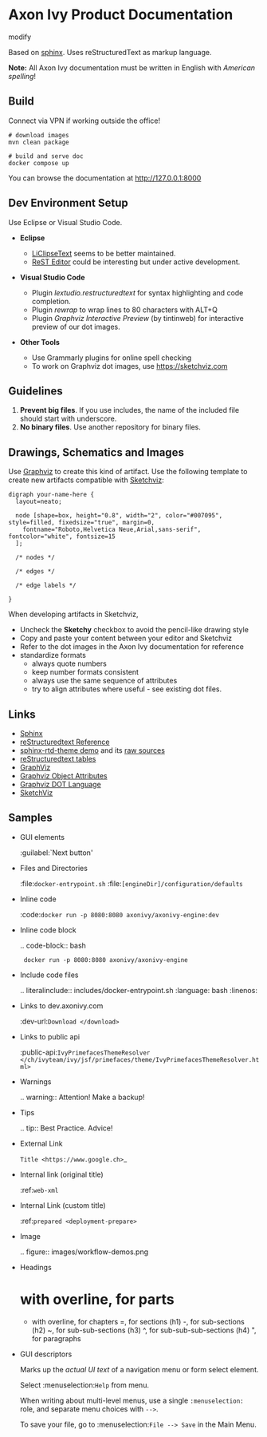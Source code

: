# Axon Ivy Product Documentation

modify

Based on [sphinx](http://www.sphinx-doc.org).
Uses reStructuredText as markup language.

**Note:** All Axon Ivy documentation must be written in English with *American spelling*!


## Build

Connect via VPN if working outside the office!

    # download images
    mvn clean package

    # build and serve doc
    docker compose up

You can browse the documentation at http://127.0.0.1:8000


## Dev Environment Setup

Use Eclipse or Visual Studio Code.

* **Eclipse**
    * [LiClipseText](https://marketplace.eclipse.org/content/liclipsetext)
      seems to be better maintained.
    * [ReST Editor](https://marketplace.eclipse.org/content/rest-editor)
      could be interesting but under active development.

* **Visual Studio Code**
    * Plugin *lextudio.restructuredtext* for syntax highlighting and code completion.
    * Plugin *rewrap* to wrap lines to 80 characters with ALT+Q
    * Plugin *Graphviz Interactive Preview* (by tintinweb) for interactive preview of our dot images.

* **Other Tools**
    * Use Grammarly plugins for online spell checking 
    * To work on Graphviz dot images, use https://sketchviz.com


## Guidelines

1. **Prevent big files**. If you use includes, the name of the included file should start with underscore.
2. **No binary files**. Use another repository for binary files.


## Drawings, Schematics and Images

Use [Graphviz](https://www.graphviz.org) to create this kind of artifact.
Use the following template to create new artifacts compatible with [Sketchviz](https://sketchviz.org):

    digraph your-name-here {
      layout=neato;

      node [shape=box, height="0.8", width="2", color="#007095", style=filled, fixedsize="true", margin=0, 
        fontname="Roboto,Helvetica Neue,Arial,sans-serif", fontcolor="white", fontsize=15
      ]; 
      
      /* nodes */
      
      /* edges */

      /* edge labels */

    }

When developing artifacts in Sketchviz,

- Uncheck the **Sketchy** checkbox to avoid the pencil-like drawing style
- Copy and paste your content between your editor and Sketchviz
- Refer to the dot images in the Axon Ivy documentation for reference
- standardize formats 
  - always quote numbers
  - keep number formats consistent
  - always use the same sequence of attributes
  - try to align attributes where useful - see existing dot files.


## Links

* [Sphinx](https://www.sphinx-doc.org/)
* [reStructuredtext Reference](http://www.sphinx-doc.org/en/master/usage/restructuredtext/index.html)
* [sphinx-rtd-theme demo](https://sphinx-rtd-theme.readthedocs.io/en/latest/demo/demo.html) and its [raw sources](https://raw.githubusercontent.com/rtfd/sphinx_rtd_theme/master/docs/demo/demo.rst)
* [reStructuredtext tables](https://rest-sphinx-memo.readthedocs.io/en/latest/ReST.html#tables)
* [GraphViz](http://graphviz.org)
* [Graphviz Object Attributes](http://graphviz.org/doc/info/attrs.html)
* [Graphviz DOT Language](http://graphviz.org/doc/info/lang.html)
* [SketchViz](https://sketchviz.com)


## Samples

- GUI elements

	:guilabel:`Next button'

- Files and Directories

	:file:`docker-entrypoint.sh`
	:file:`[engineDir]/configuration/defaults`

- Inline code

	:code:`docker run -p 8080:8080 axonivy/axonivy-engine:dev`

- Inline code block

	.. code-block:: bash
       
       docker run -p 8080:8080 axonivy/axonivy-engine

- Include code files

	.. literalinclude:: includes/docker-entrypoint.sh
       :language: bash
       :linenos:

- Links to dev.axonivy.com

	:dev-url:`Download </download>`

- Links to public api

	:public-api:`IvyPrimefacesThemeResolver </ch/ivyteam/ivy/jsf/primefaces/theme/IvyPrimefacesThemeResolver.html>`

- Warnings

	.. warning:: Attention! Make a backup!

- Tips

	.. tip:: Best Practice. Advice!

- External Link

	`Title <https://www.google.ch>`_ 

- Internal link (original title)

	:ref:`web-xml`

- Internal Link (custom title)

	:ref:`prepared <deployment-prepare>`

- Image

	.. figure:: images/workflow-demos.png

- Headings  

	# with overline, for parts
    * with overline, for chapters
    =, for sections (h1)
    -, for sub-sections (h2)
    ~, for sub-sub-sections (h3)
    ^, for sub-sub-sub-sections (h4)
    ", for paragraphs

- GUI descriptors

  Marks up the *actual UI text* of a navigation menu or form select element.
  
    Select :menuselection:`Help` from menu.

  When writing about multi-level menus, use a single ``:menuselection:`` role, and separate menu choices with ``-->``.

    To save your file, go to :menuselection:`File --> Save` in the Main Menu.

